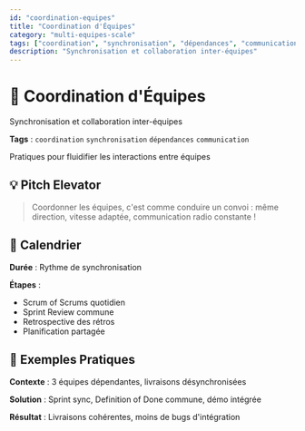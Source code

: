 ```yaml
---
id: "coordination-equipes"
title: "Coordination d'Équipes"
category: "multi-equipes-scale"
tags: ["coordination", "synchronisation", "dépendances", "communication"]
description: "Synchronisation et collaboration inter-équipes"
---
```


# 🤝 Coordination d'Équipes

Synchronisation et collaboration inter-équipes

**Tags** : `coordination` `synchronisation` `dépendances` `communication`

Pratiques pour fluidifier les interactions entre équipes

## 💡 Pitch Elevator

> Coordonner les équipes, c'est comme conduire un convoi : même direction, vitesse adaptée, communication radio constante !

## 📅 Calendrier

**Durée** : Rythme de synchronisation

**Étapes** :

- Scrum of Scrums quotidien
- Sprint Review commune
- Retrospective des rétros
- Planification partagée

## 🎯 Exemples Pratiques

**Contexte** : 3 équipes dépendantes, livraisons désynchronisées

**Solution** : Sprint sync, Definition of Done commune, démo intégrée

**Résultat** : Livraisons cohérentes, moins de bugs d'intégration
